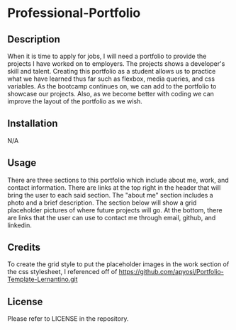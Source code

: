 # Professional-Portfolio

## Description

When it is time to apply for jobs, I will need a portfolio to provide the projects I have worked on to employers. The projects shows a developer's skill and talent. Creating this portfolio as a student allows us to practice what we have learned thus far such as flexbox, media queries, and css variables. As the bootcamp continues on, we can add to the portfolio to showcase our projects. Also, as we become better with coding we can improve the layout of the portfolio as we wish.

## Installation

N/A

## Usage

There are three sections to this portfolio which include about me, work, and contact information. There are links at the top right in the header that will bring the user to each said section. The "about me" section includes a photo and a brief description. The section below will show a grid placeholder pictures of where future projects will go. At the bottom, there are links that the user can use to contact me through email, github, and linkedin.

## Credits

To create the grid style to put the placeholder images in the work section of the css stylesheet, I referenced off of https://github.com/apyosi/Portfolio-Template-Lernantino.git 

## License

Please refer to LICENSE in the repository.